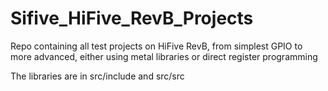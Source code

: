 # Sifive_HiFive_RevB_Projects
Repo containing all test projects on HiFive RevB, from simplest GPIO to more advanced, either using metal libraries or direct register programming

The libraries are in src/include and src/src
